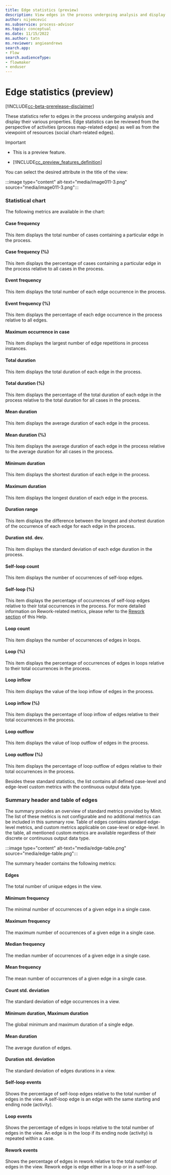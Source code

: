 ```yaml
---
title: Edge statistics (preview)
description: View edges in the process undergoing analysis and display their various properties in the minit desktop application in process advisor.
author: nijemcevic
ms.subservice: process-advisor
ms.topic: conceptual
ms.date: 11/15/2022
ms.author: tatn
ms.reviewer: angieandrews
search.app:
- Flow
search.audienceType:
- flowmaker
- enduser
---
```


# Edge statistics (preview)

[!INCLUDE[cc-beta-prerelease-disclaimer](./includes/cc-beta-prerelease-disclaimer.md)]

These statistics refer to edges in the process undergoing analysis and display their various properties. Edge statistics can be reviewed from the perspective of activities (process map-related edges) as well as from the viewpoint of resources (social chart-related edges).

> [!IMPORTANT]
> - This is a preview feature.
>
> - [!INCLUDE[cc_preview_features_definition](includes/cc-preview-features-definition.md)]

You can select the desired attribute in the title of the view:

:::image type="content" alt-text="media/image011-3.png" source="media/image011-3.png":::

### Statistical chart

The following metrics are available in the chart:

#### Case frequency

This item displays the total number of cases containing a particular edge in the process.

#### Case frequency (%)

This item displays the percentage of cases containing a particular edge in the process relative to all cases in the process.

#### Event frequency

This item displays the total number of each edge occurrence in the process.

#### Event frequency (%)

This item displays the percentage of each edge occurrence in the process relative to all edges.

#### Maximum occurrence in case

This item displays the largest number of edge repetitions in process instances.

#### Total duration

This item displays the total duration of each edge in the process.

#### Total duration (%)

This item displays the percentage of the total duration of each edge in the process relative to the total duration for all cases in the process.

#### Mean duration

This item displays the average duration of each edge in the process.

#### Mean duration (%)

This item displays the average duration of each edge in the process relative to the average duration for all cases in the process.

#### Minimum duration

This item displays the shortest duration of each edge in the process.

#### Maximum duration

This item displays the longest duration of each edge in the process.

#### Duration range

This item displays the difference between the longest and shortest duration of the occurrence of each edge for each edge in the process.

#### Duration std. dev.

This item displays the standard deviation of each edge duration in the process.

#### Self-loop count

This item displays the number of occurrences of self-loop edges.

#### Self-loop (%)

This item displays the percentage of occurrences of self-loop edges relative to their total occurrences in the process. For more detailed information on Rework-related metrics, please refer to the [Rework section](rework-metrics.md) of this Help.

#### Loop count

This item displays the number of occurrences of edges in loops.

#### Loop (%)

This item displays the percentage of occurrences of edges in loops relative to their total occurrences in the process.

#### Loop inflow

This item displays the value of the loop inflow of edges in the process.

#### Loop inflow (%)

This item displays the percentage of loop inflow of edges relative to their total occurrences in the process.

#### Loop outflow

This item displays the value of loop outflow of edges in the process.

#### Loop outflow (%)

This item displays the percentage of loop outflow of edges relative to their total occurrences in the process.

Besides these standard statistics, the list contains all defined case-level and edge-level custom metrics with the continuous output data type.

### Summary header and table of edges

The summary provides an overview of standard metrics provided by Minit. The list of these metrics is not configurable and no additional metrics can be included in this summary row. Table of edges contains standard edge-level metrics, and custom metrics applicable on case-level or edge-level. In the table, all mentioned custom metrics are available regardless of their discrete or continuous output data type.

:::image type="content" alt-text="media/edge-table.png" source="media/edge-table.png":::

The summary header contains the following metrics:

#### Edges

The total number of unique edges in the view.

#### Minimum frequency

The minimal number of occurrences of a given edge in a single case.

#### Maximum frequency

The maximum number of occurrences of a given edge in a single case.

#### Median frequency

The median number of occurrences of a given edge in a single case.

#### Mean frequency

The mean number of occurrences of a given edge in a single case.

#### Count std. deviation

The standard deviation of edge occurrences in a view.

#### Minimum duration, Maximum duration

The global minimum and maximum duration of a single edge.

#### Mean duration

The average duration of edges.

#### Duration std. deviation

The standard deviation of edges durations in a view.

#### Self-loop events

Shows the percentage of self-loop edges relative to the total number of edges in the view. A self-loop edge is an edge with the same starting and ending node (activity).

#### Loop events

Shows the percentage of edges in loops relative to the total number of edges in the view. An edge is in the loop if its ending node (activity) is repeated within a case.

#### Rework events

Shows the percentage of edges in rework relative to the total number of edges in the view. Rework edge is edge either in a loop or in a self-loop.



